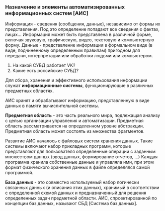 ### Назначение и элементы автоматизированных информационных систем [АИС]

Информация - сведения (сообщения, данные), независимо от формы их представления.
Под это определение попадают все сведения о фактах, лицах... Информация может быть представлена в различной форме, включая звуковую, графическую, видео, текстовую и компьютерную форму. 
Данные - представление информации в формальном виде (в виде, подчиненному определенным правилам) пригодном для передачи, интерпретации или обработки людьми или компьютером.

1. На какой СУБД работает VK?
2. Какие есть российские СУБД?

Для сбора, хранения и эффективного использования информации служат **информационные системы**, функционирующие в различных предметных областях.

АИС хранят и обрабатывают информацию, представленную в виде данных в памяти вычислительной системы.

**Предметная область** - это часть реального мира, подлежащая анализу с целью организации управления и автоматизации. Предметная область рассматривается на определенном уровне абстракции. Предметная область может состоять из множества фрагментов.

Развитие АИС началось с файловых систем хранения данных. Такие системы включают набор прикладных программ, которые представляют для пользователя определенные операции с заданным множеством данных (ввод данных, формирование отчетов, ...)
Каждая программа хранила собственные данные и управляла ими, при этом формат физического хранения данных в файле определялся самой программой.

**База данных** - это совместно используемый набор логически связанных данных (и описания этих данных), хранимый в соответствии с определенной схемой данных и предназначенный для решения определенных задач предметной области. АИС, спроектированной по концепции баз данных, называют СБД [Система баз данных].